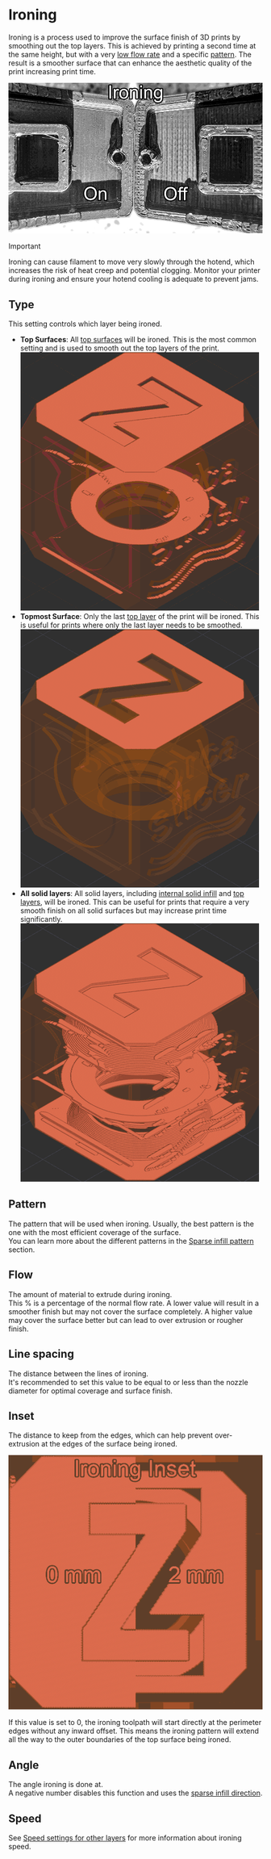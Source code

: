 # Ironing

Ironing is a process used to improve the surface finish of 3D prints by smoothing out the top layers. This is achieved by printing a second time at the same height, but with a very [low flow rate](#flow) and a specific [pattern](#pattern). The result is a smoother surface that can enhance the aesthetic quality of the print increasing print time.

![ironing](https://github.com/SoftFever/OrcaSlicer/blob/main/doc/images/ironing/ironing.png?raw=true)

> [!IMPORTANT]
> Ironing can cause filament to move very slowly through the hotend, which increases the risk of heat creep and potential clogging. Monitor your printer during ironing and ensure your hotend cooling is adequate to prevent jams.

## Type

This setting controls which layer being ironed.

- **Top Surfaces**: All [top surfaces](strength_settings_top_bottom_shells) will be ironed. This is the most common setting and is used to smooth out the top layers of the print.
  ![ironing-top-surfaces](https://github.com/SoftFever/OrcaSlicer/blob/main/doc/images/ironing/ironing-top-surfaces.png?raw=true)
- **Topmost Surface**: Only the last [top layer](strength_settings_top_bottom_shells) of the print will be ironed. This is useful for prints where only the last layer needs to be smoothed.  
  ![ironing-topmost-surface](https://github.com/SoftFever/OrcaSlicer/blob/main/doc/images/ironing/ironing-topmost-surface.png?raw=true)
- **All solid layers**: All solid layers, including [internal solid infill](strength_settings_infill#internal-solid-infill) and [top layers](strength_settings_top_bottom_shells), will be ironed. This can be useful for prints that require a very smooth finish on all solid surfaces but may increase print time significantly.  
    ![ironing-all-solid-layers](https://github.com/SoftFever/OrcaSlicer/blob/main/doc/images/ironing/ironing-all-solid-layers.png?raw=true)

## Pattern

The pattern that will be used when ironing. Usually, the best pattern is the one with the most efficient coverage of the surface.  
You can learn more about the different patterns in the [Sparse infill pattern](strength_settings_infill#sparse-infill-pattern) section.

## Flow

The amount of material to extrude during ironing.  
This % is a percentage of the normal flow rate. A lower value will result in a smoother finish but may not cover the surface completely. A higher value may cover the surface better but can lead to over extrusion or rougher finish.

## Line spacing

The distance between the lines of ironing.  
It's recommended to set this value to be equal to or less than the nozzle diameter for optimal coverage and surface finish.

## Inset

The distance to keep from the edges, which can help prevent over-extrusion at the edges of the surface being ironed.

![ironing-inset](https://github.com/SoftFever/OrcaSlicer/blob/main/doc/images/ironing/ironing-inset.png?raw=true)

If this value is set to 0, the ironing toolpath will start directly at the perimeter edges without any inward offset. This means the ironing pattern will extend all the way to the outer boundaries of the top surface being ironed.

## Angle

The angle ironing is done at.  
A negative number disables this function and uses the [sparse infill direction](strength_settings_infill#sparse-infill-direction).

## Speed

See [Speed settings for other layers](speed_settings_other_layers_speed#ironing-speed) for more information about ironing speed.
